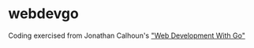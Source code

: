 # webdevgo

Coding exercised from Jonathan Calhoun's ["Web Development With Go"](https://www.usegolang.com/)
